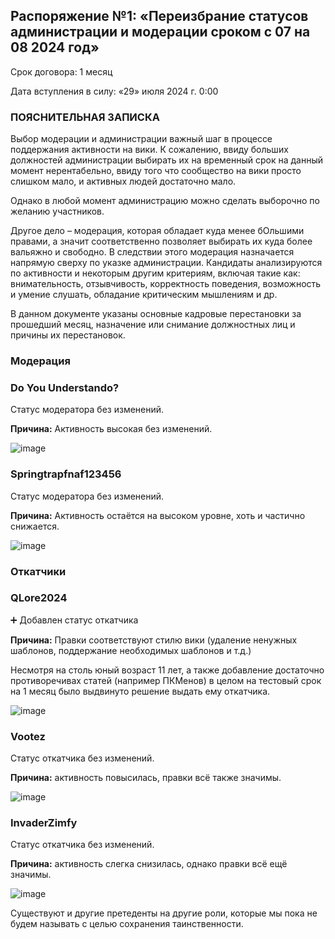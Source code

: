 ## Распоряжение №1: «Переизбрание статусов администрации и модерации сроком с 07 на 08 2024 год»
Срок договора: 1 месяц

Дата вступления в силу: «29» июля 2024 г. 0:00

### ПОЯСНИТЕЛЬНАЯ ЗАПИСКА
Выбор модерации и администрации важный шаг в процессе поддержания активности на вики. К сожалению, ввиду больших должностей администрации выбирать их на временный срок на данный момент нерентабельно, ввиду того что сообщество на вики просто слишком мало, и активных людей достаточно мало.

Однако в любой момент администрацию можно сделать выборочно по желанию участников.

Другое дело – модерация, которая обладает куда менее бОльшими правами, а значит соответственно позволяет выбирать их куда более вальяжно и свободно. В следствии этого модерация назначается напрямую сверху по указке администрации. Кандидаты анализируются по активности и некоторым другим критериям, включая такие как: внимательность, отзывчивость, корректность поведения, возможность и умение слушать, обладание критическим мышлениям и др.

В данном документе указаны основные кадровые перестановки за прошедший месяц, назначение или снимание должностных лиц и причины их перестановок.

### Модерация
### Do You Understando?
Статус модератора без изменений.

**Причина:** Активность высокая без изменений.

![image](https://github.com/user-attachments/assets/7bbc2a6c-d5b9-46e0-b252-d30454d5a2a2)

### Springtrapfnaf123456
Статус модератора без изменений.

**Причина:** Активность остаётся на высоком уровне, хоть и частично снижается.

![image](https://github.com/user-attachments/assets/18af1faf-ff08-4d34-85e1-34e27a4b169f)

### Откатчики
### QLore2024
➕ Добавлен статус откатчика

**Причина:** Правки соответствуют стилю вики (удаление ненужных шаблонов, поддержание необходимых шаблонов и т.д.)

Несмотря на столь юный возраст 11 лет, а также добавление достаточно противоречивах статей (например ПКМенов) в целом на тестовый срок на 1 месяц было выдвинуто решение выдать ему откатчика.

![image](https://github.com/user-attachments/assets/11101a77-5586-4fff-b6c3-918d95447ef0)

### Vootez
Статус откатчика без изменений.

**Причина:** активность повысилась, правки всё также значимы.

![image](https://github.com/user-attachments/assets/f2de17e6-e3ac-43a0-a0f3-af912230b92e)

### InvaderZimfy
Статус откатчика без изменений.

**Причина:** активность слегка снизилась, однако правки всё ещё значимы.

![image](https://github.com/user-attachments/assets/bc853dd0-7a98-461b-8fe6-116e60c1159f)

Существуют и другие претеденты на другие роли, которые мы пока не будем называть с целью сохранения таинственности.
